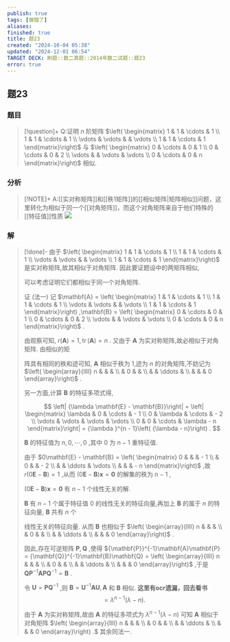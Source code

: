 ```yaml
---
publish: true
tags: [做错了]
aliases: 
finished: true
title: 题23
created: "2024-10-04 05:38"
updated: "2024-12-01 06:54"
TARGET DECK: 刷题::数二真题::2014年数二试题::题23
error: true
---
```

## 题23
### 题目
> [!question]+
> Q:证明 $n$ 阶矩阵 $\left( \begin{matrix} 1 & 1 & \cdots & 1 \\  1 & 1 & \cdots & 1 \\  \vdots & \vdots & & \vdots \\  1 & 1 & \cdots & 1 \end{matrix}\right)$ 与 $\left( \begin{matrix} 0 & \cdots & 0 & 1 \\  0 & \cdots & 0 & 2 \\  \vdots & & \vdots & \vdots \\  0 & \cdots & 0 & n \end{matrix}\right)$ 相似.
### 分析
> [!NOTE]+
> A:[[实对称矩阵]]和[[秩1矩阵]]的[[相似矩阵|矩阵相似]]问题，这里转化为相似于同一个[[对角矩阵]]，而这个对角矩阵来自于他们特殊的[[特征值]]性质
> ![](https://img.hwenyi.live/202411220210296.webp)
### 解
> [!done]-
> 由于 $\left( \begin{matrix} 1 & 1 & \cdots & 1 \\ 1 & 1 & \cdots & 1 \\ \vdots & \vdots & & \vdots \\ 1 & 1 & \cdots & 1 \end{matrix}\right)$ 是实对称矩阵,故其相似于对角矩阵. 因此要证题设中的两矩阵相似,
> 
> 可以考虑证明它们都相似于同一个对角矩阵.
> 
> 证 (法一) 记 $\mathbf{A} = \left( \begin{matrix} 1 & 1 & \cdots & 1 \\ 1 & 1 & \cdots & 1 \\ \vdots & \vdots & & \vdots \\ 1 & 1 & \cdots & 1 \end{matrix}\right) ,\mathbf{B} = \left( \begin{matrix} 0 & \cdots & 0 & 1 \\ 0 & \cdots & 0 & 2 \\ \vdots & & \vdots & \vdots \\ 0 & \cdots & 0 & n \end{matrix}\right)$ .
> 
> 由观察可知, $r\left( \mathbf{A}\right) = 1,\operatorname{tr}\left( \mathbf{A}\right) = n$ . 又由于 $\mathbf{A}$ 为实对称矩阵,故必相似于对角矩阵. 由相似的矩
> 
> 阵具有相同的秩和迹可知, $\mathbf{A}$ 相似于秩为 1,迹为 $n$ 的对角矩阵,不妨记为 $\left( \begin{array}{llll} n & & & \\ & 0 & & \\ & & \ddots & \\ & & & 0 \end{array}\right)$ .
> 
> 另一方面,计算 $\mathbf{B}$ 的特征多项式得,
> 
> $$
> \left| {\lambda \mathbf{E} - \mathbf{B}}\right| = \left| \begin{matrix} \lambda & 0 & \cdots & - 1 \\ 0 & \lambda & \cdots & - 2 \\ \vdots & \vdots & \vdots & \vdots \\ 0 & 0 & \cdots & \lambda - n \end{matrix}\right| = {\lambda }^{n - 1}\left( {\lambda - n}\right) .
> $$
> 
> $\mathbf{B}$ 的特征值为 $n,0,\cdots ,0$ ,其中 0 为 $n - 1$ 重特征值.
> 
> 由于 $0\mathbf{E} - \mathbf{B} = \left( \begin{matrix} 0 & & & - 1 \\ & 0 & & - 2 \\ & & \ddots & \vdots \\ & & & - n \end{matrix}\right)$ ,故 $r\left( {0\mathbf{E} - \mathbf{B}}\right) = 1$ ,从而 $\left( {0\mathbf{E} - \mathbf{B}}\right) \mathbf{x} = \mathbf{0}$ 的解集的秩为 $n - 1$ ,
> 
> $\left( {0\mathbf{E} - \mathbf{B}}\right) \mathbf{x} = \mathbf{0}$ 有 $n - 1$ 个线性无关的解.
> 
> $\mathbf{B}$ 有 $n - 1$ 个属于特征值 0 的线性无关的特征向量,再加上 $\mathbf{B}$ 的属于 $n$ 的特征向量, $\mathbf{B}$ 共有 $n$ 个
> 
> 线性无关的特征向量. 从而 $\mathbf{B}$ 也相似于 $\left( \begin{array}{llll} n & & & \\ & 0 & & \\ & & \ddots & \\ & & & 0 \end{array}\right)$ .
> 
> 因此,存在可逆矩阵 $\mathbf{P},\mathbf{Q}$ ,使得 ${\mathbf{P}}^{-1}\mathbf{A}\mathbf{P} = {\mathbf{Q}}^{-1}\mathbf{B}\mathbf{Q} = \left( \begin{array}{llll} n & & & \\ & 0 & & \\ & & \ddots & \\ & & & 0 \end{array}\right)$ ,于是 $\mathbf{Q}{\mathbf{P}}^{-1}\mathbf{A}\mathbf{P}{\mathbf{Q}}^{-1} = \mathbf{B}$ .
> 
> 令 $\mathbf{U} = \mathbf{P}{\mathbf{Q}}^{-1}$ ,则 $\mathbf{B} = {\mathbf{U}}^{-1}\mathbf{A}\mathbf{U},\mathbf{A}$ 和 $\mathbf{B}$ 相似.
> **这里有ocr遗漏，回去看书**
> $$
> = {\lambda }^{n - 1}\left( {\lambda - n}\right) \text{.}
> $$
> 
> 由于 $\mathbf{A}$ 为实对称矩阵,故由 $\mathbf{A}$ 的特征多项式为 ${\lambda }^{n - 1}\left( {\lambda - n}\right)$ 可知 $\mathbf{A}$ 相似于对角矩阵 $\left( \begin{array}{llll} n & & & \\ & 0 & & \\ & & \ddots & \\ & & & 0 \end{array}\right) .$ 其余同法一.